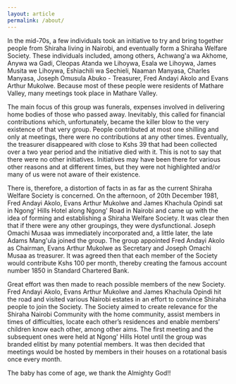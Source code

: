 ```yaml
---
layout: article
permalink: /about/
---
```


In the mid-70s, a few individuals took an initiative to try and bring together people from Shiraha living in Nairobi, and eventually form a Shiraha Welfare Society. These individuals included, among others, Achwang'a wa Akhome, Anywa wa Gadi, Cleopas Atanda we Lihoywa, Esala we Lihoywa, James Musita we Lihoywa, Eshiachili wa Sechieli, Naaman Manyasa, Charles Manyasa, Joseph Omusula Abuko - Treasurer, Fred Andayi Akolo and Evans Arthur Mukolwe. Because most of these people were residents of Mathare Valley, many meetings took place in Mathare Valley.


The main focus of this group was funerals, expenses involved in delivering home bodies of those who passed away. Inevitably, this called for financial contributions which, unfortunately, became the killer blow to the very existence of that very group. People contributed at most one shilling and only at meetings, there were no contributions at any other times. Eventually, the treasurer disappeared with close to Kshs 39 that had been collected over a two year period and the initiative died with it.
This is not to say that there were no other initiatives. Initiatives may have been there for various other reasons and at different times, but they were not highlighted and/or many of us were not aware of their existence.


There is, therefore, a distortion of facts in as far as the current Shiraha Welfare Society is concerned. On the afternoon, of 20th December 1981, Fred Andayi Akolo, Evans Arthur Mukolwe and James Khachula Opindi sat in Ngong' Hills Hotel along Ngong' Road in Nairobi and came up with the idea of forming and establishing a Shiraha Welfare Society. It was clear then that if there were any other groupings, they were dysfunctional. Joseph Omachi Musaa was immediately incorporated and, a little later, the late Adams Mang'ula joined the group. The group appointed Fred Andayi Akolo as Chairman, Evans Arthur Mukolwe as Secretary and Joseph Omachi Musaa as treasurer. It was agreed then that each member of the Society would contribute Kshs 100 per month, thereby creating the famous account number 1850 in Standard Chartered Bank.


Great effort was then made to reach possible members of the new Society. Fred Andayi Akolo, Evans Arthur Mukolwe and James Khachula Opindi hit the road and visited various Nairobi estates in an effort to convince Shiraha people to join the Society.
The Society aimed to create relevance for the Shiraha Nairobi Community with the home community, assist members in times of difficulties, locate each other’s residences and enable members’ children know each other, among other aims.
The first meeting and the subsequent ones were held at Ngong' Hills Hotel until the group was branded elitist by many potential members. It was then decided that meetings would be hosted by members in their houses on a rotational basis once every month.

The baby has come of age, we thank the Almighty God!!

